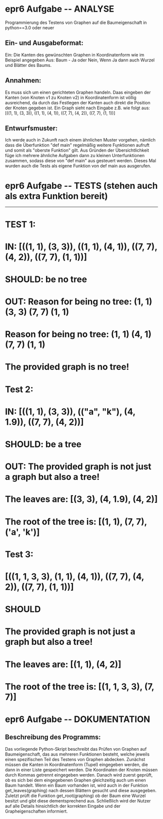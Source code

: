 # epr6 Aufgabe -- ANALYSE
Programmierung des Testens von Graphen auf die Baumeigenschaft in python==3.0 oder neuer

Ein- und Ausgabeformat:
------------------------------
Ein: Die Kanten des gewünschten Graphen in Koordinatenform wie im Beispiel angegeben
Aus: Baum - Ja oder Nein, Wenn Ja dann auch Wurzel und Blätter des Baums.

Annahmen:
------------------------------
Es muss sich um einen gerichteten Graphen handeln. Daas eingeben der Kanten (von Knoten v1 zu Knoten v2) in Koordinatenform ist völlig ausreichend, 
da durch das Festlegen der Kanten auch direkt die Position der Knoten gegeben ist. Ein Graph sieht nach Eingabe z.B. wie folgt aus:
[((1, 1), (3, 3)), ((1, 1), (4, 1)), ((7, 7), (4, 2)), ((7, 7), (1, 1))]


Entwurfsmuster:
------------------------------
Ich werde auch in Zukunft nach einem ähnlichen Muster vorgehen, nämlich dass die Überfunktion "def main" regelmäßig weitere Funktionen aufruft und somit als "oberste Funktion" gilt. 
Aus Gründen der Übersichtlichkeit füge ich mehrere ähnliche Aufgaben dann zu kleinen Unterfunktionen zusammen, sodass diese von "def main" aus gesteuert werden.
Dieses Mal wurden auch die Tests als eigene Funktion von def main aus ausgerufen.

# epr6 Aufgabe -- TESTS (stehen auch als extra Funktion bereit)
------------------------------

# TEST 1:
# IN: [((1, 1), (3, 3)), ((1, 1), (4, 1)), ((7, 7), (4, 2)), ((7, 7), (1, 1))]
# SHOULD: be no tree
# OUT: Reason for being no tree:  (1, 1) (3, 3) (7, 7) (1, 1)
# Reason for being no tree:  (1, 1) (4, 1) (7, 7) (1, 1)
# The provided graph is no tree!

# Test 2:
# IN: [((1, 1), (3, 3)), (("a", "k"), (4, 1.9)), ((7, 7), (4, 2))]
# SHOULD: be a tree
# OUT: The provided graph is not just a graph but also a tree!
# The leaves are:  [(3, 3), (4, 1.9), (4, 2)]
# The root of the tree is: [(1, 1), (7, 7), ('a', 'k')]

# Test 3:
# [((1, 1, 3, 3), (1, 1), (4, 1)), ((7, 7), (4, 2)), ((7, 7), (1, 1))]
# SHOULD
# The provided graph is not just a graph but also a tree!
# The leaves are:  [(1, 1), (4, 2)]
# The root of the tree is: [(1, 1, 3, 3), (7, 7)]


# epr6 Aufgabe -- DOKUMENTATION
Beschreibung des Programms:
------------------------------
Das vorliegende Python-Skript beschreibt das Prüfen von Graphen auf Baumeigenschaft, das aus mehreren Funktionen besteht, welche jeweils einen spezifischen Teil des Testens von Graphen abdecken. 
Zunächst müssen die Kanten in Koordinatenform (Tupel) eingegeben werden, die dann in einer Liste gespeichert werden. Die Koordinaten der Knoten müssen durch Kommas getrennt eingegeben werden.
Danach wird zuerst geprüft, ob es sich bei dem eingegebenen Graphen gleichzeitig auch um einen Baum handelt.
Wenn ein Baum vorhanden ist, wird auch in der Funktion get_leaves(graphing) nach dessen Blättern gesucht und diese ausgegeben.
Zuletzt prüft die Funktion get_root(graphing) ob der Baum eine Wurzel besitzt und gibt diese dementsprechend aus. 
Schließlich wird der Nutzer auf alle Details hinsichtlich der korrekten Eingabe und der Grapheigenschaften informiert.
